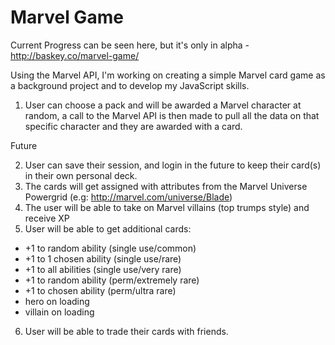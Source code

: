 # Marvel Game

Current Progress can be seen here, but it's only in alpha - http://baskey.co/marvel-game/

Using the Marvel API, I'm working on creating a simple Marvel card game as a background project and to develop my JavaScript skills.

1. User can choose a pack and will be awarded a Marvel character at random, a call to the Marvel API is then made to pull all the data on that specific character and they are awarded with a card.

Future

2. User can save their session, and login in the future to keep their card(s) in their own personal deck.
3. The cards will get assigned with attributes from the Marvel Universe Powergrid (e.g: http://marvel.com/universe/Blade)
4. The user will be able to take on Marvel villains (top trumps style) and receive XP
5. User will be able to get additional cards:
* +1 to random ability (single use/common)
* +1 to 1 chosen ability (single use/rare) 
* +1 to all abilities (single use/very rare) 
* +1 to random ability (perm/extremely rare)
* +1 to chosen ability (perm/ultra rare)
* hero on loading
* villain on loading
6. User will be able to trade their cards with friends.
